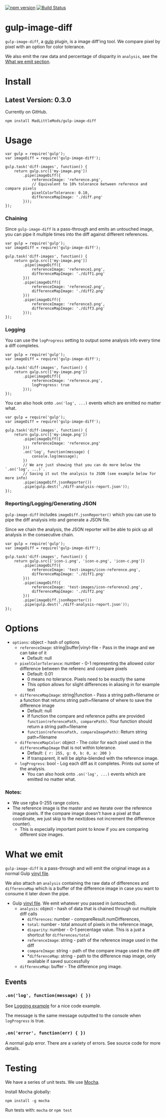 [![npm version](https://badge.fury.io/js/gulp-image-diff.svg)](http://badge.fury.io/js/gulp-image-diff) [![Build Status](https://travis-ci.org/MadLittleMods/gulp-image-diff.svg)](https://travis-ci.org/MadLittleMods/gulp-image-diff)

# gulp-image-diff

`gulp-image-diff`, a [gulp](http://gulpjs.com/) plugin, is a image diff'ing tool. We compare pixel by pixel with an option for color tolerance.

We also emit the raw data and percentage of disparity in `analysis`, see the [What we emit section](#what-we-emit).


# Install

## Latest Version: 0.3.0

Currently on GitHub.
```
npm install MadLittleMods/gulp-image-diff
```


# Usage

```
var gulp = require('gulp');
var imageDiff = require('gulp-image-diff');

gulp.task('diff-images', function() {
	return gulp.src(['my-image.png'])
		.pipe(imageDiff({
			referenceImage: 'reference.png',
			// Equivalent to 10% tolerance between reference and compare pixels
			pixelColorTolerance: 0.10,
			differenceMapImage: './diff.png'
		}));
});
```

### Chaining

Since `gulp-image-diff` is a pass-through and emits an untouched image, you can pipe it multiple times into the diff against different references.

```
var gulp = require('gulp');
var imageDiff = require('gulp-image-diff');

gulp.task('diff-images', function() {
	return gulp.src(['my-image.png'])
		.pipe(imageDiff({
			referenceImage: 'reference1.png',
			differenceMapImage: './diff1.png'
		}))
		.pipe(imageDiff({
			referenceImage: 'reference2.png',
			differenceMapImage: './diff2.png'
		}))
		.pipe(imageDiff({
			referenceImage: 'reference3.png',
			differenceMapImage: './diff3.png'
		}));
});
```

### Logging

You can use the `logProgress` setting to output some analysis info every time a diff completes.

```
var gulp = require('gulp');
var imageDiff = require('gulp-image-diff');

gulp.task('diff-images', function() {
	return gulp.src(['my-image.png'])
		.pipe(imageDiff({
			referenceImage: 'reference.png',
			logProgress: true
		}));
});
```

You can also hook onto `.on('log', ...)` events which are emitted no matter what.

```
var gulp = require('gulp');
var imageDiff = require('gulp-image-diff');

gulp.task('diff-images', function() {
	return gulp.src(['my-image.png'])
		.pipe(imageDiff({
			referenceImage: 'reference.png'
		}))
		.on('log', function(message) {
			console.log(message);
		})
		// We are just showing that you can do more below the `.on('log', ...)`.
		// Saving it out the analysis to JSON (see example below for more info)
		.pipe(imageDiff.jsonReporter())
		.pipe(gulp.dest('./diff-analysis-report.json'));
});
```



### Reporting/Logging/Generating JSON

`gulp-image-diff` includes `imageDiff.jsonReporter()` which you can use to pipe the diff analysis into and generate a JSON file. 

Since we chain the analysis, the JSON reporter will be able to pick up all analysis in the consecutive chain.

```
var gulp = require('gulp');
var imageDiff = require('gulp-image-diff');

gulp.task('diff-images', function() {
	return gulp.src(['icon-i.png', 'icon-o.png', 'icon-c.png'])
		.pipe(imageDiff({
			referenceImage: 'test-images/icon-reference.png',
			differenceMapImage: './diff1.png'
		}))
		.pipe(imageDiff({
			referenceImage: 'test-images/icon-reference2.png',
			differenceMapImage: './diff2.png'
		}))
		.pipe(imageDiff.jsonReporter())
		.pipe(gulp.dest('./diff-analysis-report.json'));
});
```




# Options

 - `options`: object - hash of options
 	 - `referenceImage`: string|buffer|vinyl-file - Pass in the image and we can take of it
 	 	 - Default: null
 	 - `pixelColorTolerance`: number - 0-1 representing the allowed color difference between the referenc and compare pixels
 	 	 - Default: 0.01
 	 	 - 0 means no tolerance. Pixels need to be exactly the same
 	 	 - This option allows for slight differences in aliasing in for example text
 	 - `differenceMapImage`: string|function - Pass a string path+filename or a function that returns string path+filename of where to save the difference image
 	 	 - Default: null
 	 	 - If function the compare and reference paths are provided `function(referencePath, comparePath)`. Your function should return a string path+filename
 	 	 - `function(referencePath, compareImagePath)`: Return string path+filename
 	 - `differenceMapColor`: object - The color for each pixel used in the `differenceMapImage` that is not within tolerance.
 	 	 - Default: `{ r: 255, g: 0, b: 0, a: 200 }`
 	 	 - If transparent, it will be alpha-blended with the reference image.
 	 - `logProgress`: bool - Log each diff as it completes. Prints out some of the analysis.
 	 	 - You can also hook onto `.on('log', ...)` events which are emitted no matter what.



### Notes:

 - We use rgba 0-255 range colors.
 - The reference image is the master and we iterate over the reference image pixels. If the compare image doesn't have a pixel at that coordinate, we just skip to the next(does not increment the difference counter).
 	 - This is especially important point to know if you are comparing different size images.


# What we emit

`gulp-image-diff` is a pass-through and will emit the original image as a normal Gulp [vinyl file](https://www.npmjs.com/package/vinyl).

We also attach an `analysis` containing the raw data of differences and `differenceMap` which is a buffer of the difference image in case you want to consume it later down the pipe.

 - Gulp [vinyl file](https://www.npmjs.com/package/vinyl). We emit whatever you passed in (untouched).
 	 - `analysis`: object - hash of data that is chained through out multiple diff calls
 	 	 - `differences`: number - compareResult.numDifferences,
 	 	 - `total`: number - total amount of pixels in the reference image,
 	 	 - `disparity`: number - 0-1 percentage value. This is a just a shortcut for `differences/total`
 	 	 - `referenceImage`: string - path of the reference image used in the diff
 	 	 - `compareImage`: string - path of the compare image used in the diff
 	 	 - *`differenceMap`: string - path to the difference map image, only available if saved successfully
 	 - `differenceMap`: buffer - The difference png image.

## Events

### `.on('log', function(message) { })`

See [Logging example](#logging) for a nice code example.

The message is the same message outputted to the console when `logProgress` is true.

### `.on('error', function(err) { })`

A normal gulp error. There are a variety of errors. See source code for more details.



# Testing

We have a series of unit tests. We use [Mocha](http://mochajs.org/).

Install Mocha globally:
```
npm install -g mocha
```

Run tests with: `mocha` or `npm test`
